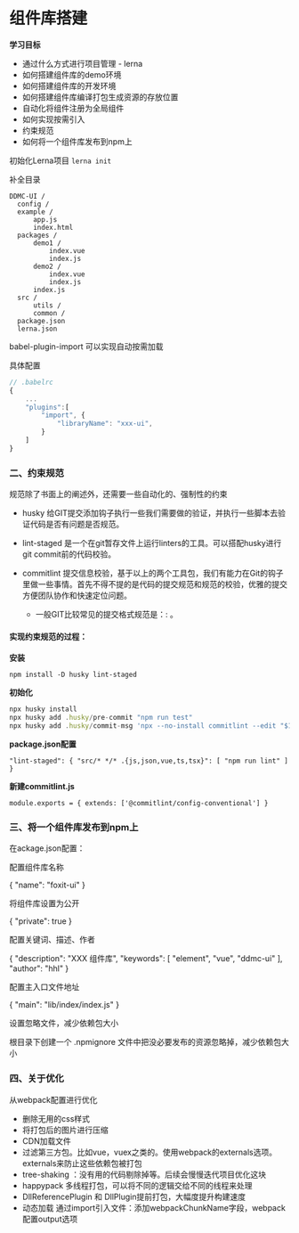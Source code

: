 # 组件库搭建

**学习目标**

- 通过什么方式进行项目管理   - lerna
- 如何搭建组件库的demo环境  
- 如何搭建组件库的开发环境
- 如何搭建组件库编译打包生成资源的存放位置
- 自动化将组件注册为全局组件
- 如何实现按需引入
- 约束规范
- 如何将一个组件库发布到npm上

初始化Lerna项目 ```lerna init```

补全目录

```
DDMC-UI /
  config /  
  example / 
      app.js
      index.html
  packages /
      demo1 /
          index.vue
          index.js
      demo2 /
          index.vue
          index.js
      index.js
  src /
      utils /
      common /
  package.json
  lerna.json
```


babel-plugin-import 可以实现自动按需加载

具体配置

```js
// .babelrc
{
    ...
    "plugins":[
        "import", {
            "libraryName": "xxx-ui",
        }
    ]
}
```

### 二、约束规范

规范除了书面上的阐述外，还需要一些自动化的、强制性的约束

- husky 给GIT提交添加钩子执行一些我们需要做的验证，并执行一些脚本去验证代码是否有问题是否规范。

- lint-staged 是一个在git暂存文件上运行linters的工具。可以搭配husky进行git commit前的代码校验。

- commitlint 提交信息校验，基于以上的两个工具包，我们有能力在Git的钩子里做一些事情。首先不得不提的是代码的提交规范和规范的校验，优雅的提交方便团队协作和快速定位问题。
    - 一般GIT比较常见的提交格式规范是：<type>: <subject>。

#### 实现约束规范的过程：

**安装**

```
npm install -D husky lint-staged
```

**初始化**

```js
npx husky install
npx husky add .husky/pre-commit "npm run test"
npx husky add .husky/commit-msg 'npx --no-install commitlint --edit "$1"'
```

**package.json配置**

```
"lint-staged": { "src/* */* .{js,json,vue,ts,tsx}": [ "npm run lint" ] }
```

**新建commitlint.js**

```
module.exports = { extends: ['@commitlint/config-conventional'] }
```

### 三、将一个组件库发布到npm上

在ackage.json配置：

配置组件库名称

{
  "name": "foxit-ui"
}

将组件库设置为公开

{
   "private": true
}

配置关键词、描述、作者

{
  "description": "XXX 组件库",
  "keywords": [
    "element",
    "vue",
    "ddmc-ui"
  ],
  "author": "hhl"
}

配置主入口文件地址


{
  "main": "lib/index/index.js"
}

设置忽略文件，减少依赖包大小

根目录下创建一个  .npmignore 文件中把没必要发布的资源忽略掉，减少依赖包大小

### 四、关于优化

从webpack配置进行优化

- 删除无用的css样式
- 将打包后的图片进行压缩
- CDN加载文件
- 过滤第三方包。比如vue，vuex之类的。使用webpack的externals选项。externals来防止这些依赖包被打包
- tree-shaking ：没有用的代码剔除掉等。后续会慢慢迭代项目优化这块
- happypack 多线程打包，可以将不同的逻辑交给不同的线程来处理
- DllReferencePlugin 和 DllPlugin提前打包，大幅度提升构建速度
- 动态加载 通过import引入文件：添加webpackChunkName字段，webpack配置output选项
